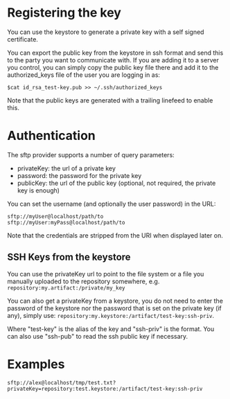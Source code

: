 # Registering the key

You can use the keystore to generate a private key with a self signed certificate.

You can export the public key from the keystore in ssh format and send this to the party you want to communicate with.
If you are adding it to a server you control, you can simply copy the public key file there and add it to the authorized_keys file of the user you are logging in as:

```
$cat id_rsa_test-key.pub >> ~/.ssh/authorized_keys
```

Note that the public keys are generated with a trailing linefeed to enable this.

# Authentication

The sftp provider supports a number of query parameters:

- privateKey: the url of a private key
- password: the password for the private key
- publicKey: the url of the public key (optional, not required, the private key is enough)

You can set the username (and optionally the user password) in the URL:

```
sftp://myUser@localhost/path/to
sftp://myUser:myPass@localhost/path/to
```

Note that the credentials are stripped from the URI when displayed later on.

## SSH Keys from the keystore

You can use the privateKey url to point to the file system or a file you manually uploaded to the repository somewhere, e.g. ``repository:my.artifact:/private/my_key``

You can also get a privateKey from a keystore, you do not need to enter the password of the keystore nor the password that is set on the private key (if any), simply use: ``repository:my.keystore:/artifact/test-key:ssh-priv``.

Where "test-key" is the alias of the key and "ssh-priv" is the format. You can also use "ssh-pub" to read the ssh public key if necessary.

# Examples

```
sftp://alex@localhost/tmp/test.txt?privateKey=repository:test.keystore:/artifact/test-key:ssh-priv
```